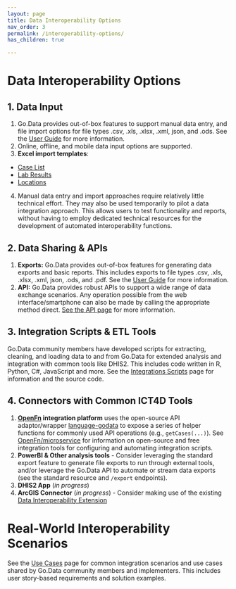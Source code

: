 ```yaml
---
layout: page
title: Data Interoperability Options
nav_order: 3
permalink: /interoperability-options/
has_children: true

---
```


# Data Interoperability Options
## 1. Data Input
1. Go.Data provides out-of-box features to support manual data entry, and file import options for file types .csv, .xls, .xlsx, .xml, json, and .ods. See the [User Guide](...) for more information. 
2. Online, offline, and mobile data input options are supported. 
3. **Excel import templates**: 
- [Case List](...)
- [Lab Results](...)
- [Locations](...)
4. Manual data entry and import approaches require relatively little technical effort. They may also be used temporarily to pilot a data integration approach. This allows users to test functionality and reports, without having to employ dedicated technical resources for the development of automated interoperability functions.


## 2. Data Sharing & APIs
1. **Exports:** Go.Data provides out-of-box features for generating data exports and basic reports. This includes exports to file types .csv, .xls, .xlsx, .xml, json, .ods, and .pdf.  See the [User Guide](...) for more information. 
2. **API:** Go.Data provides robust APIs to support a wide range of data exchange scenarios. Any operation possible from the web interface/smartphone can also be made by calling the appropriate method direct. [See the API page]() for more information. 

## 3. Integration Scripts & ETL Tools
Go.Data community members have developed scripts for extracting, cleaning, and loading data to and from Go.Data for extended analysis and integration with common tools like DHIS2. This includes code written in R, Python, C#, JavaScript and more. See the [Integrations Scripts]() page for information and the source code.  

## 4. Connectors with Common ICT4D Tools
1. **[OpenFn](https://docs.openfn.org/) integration platform** uses the open-source API adaptor/wrapper [language-godata](https://github.com/OpenFn/language-godata) to expose a series of helper functions for commonly used API operations (e.g., `getCases(...)`). See [OpenFn/microservice](https://openfn.github.io/microservice/) for information on open-source and free integration tools for configuring and automating integration scripts. 
2. **PowerBI & Other analysis tools** - Consider leveraging the standard export feature to generate file exports to run through external tools, and/or leverage the Go.Data API to automate or stream data exports (see the standard resource and `/export` endpoints). 
3. **DHIS2 App** (*in progress*)
4. **ArcGIS Connector** (*in progress*) - Consider making use of the existing [Data Interoperability Extension](https://pro.arcgis.com/en/pro-app/latest/help/data/data-interoperability/what-is-the-data-interoperability-extension.htm)

# Real-World Interoperability Scenarios
See the [Use Cases]() page for common integration scenarios and use cases shared by Go.Data community members and implementers. This includes user story-based requirements and solution examples. 




